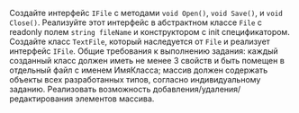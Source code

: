 Создайте интерфейс `IFile` с методами `void Open()`, `void Save()`, и `void Close()`. Реализуйте этот интерфейс в абстрактном классе `File` с readonly полем `string fileName` и конструктором с init спецификатором. Создайте класс `TextFile`, который наследуется от `File` и реализует интерфейс `IFile`.
Общие требования к выполнению задания:
каждый созданный класс должен иметь не менее 3 свойств и быть помещен в отдельный файл с именем ИмяКласса;
массив должен содержать объекты всех разработанных типов, согласно индивидуальному заданию.
Реализовать возможность добавления/удаления/редактирования элементов массива.
